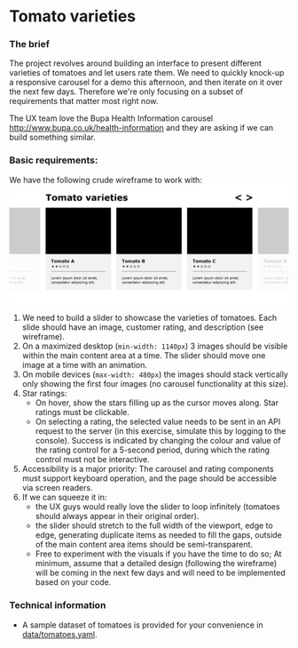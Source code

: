# Tomato varieties

### The brief
The project revolves around building an interface to present different varieties of tomatoes and let users rate them.
We need to quickly knock-up a responsive carousel for a demo this afternoon, and then iterate on it over the next few days. Therefore we're only focusing on a subset of requirements that matter most right now.

The UX team love the Bupa Health Information carousel http://www.bupa.co.uk/health-information and they are asking if we can build something similar.

### Basic requirements:
We have the following crude wireframe to work with:
![Tomato Slider Wireframe](/tomato-slider.png?raw=true)

1. We need to build a slider to showcase the varieties of tomatoes. Each slide should have an image, customer rating, and description (see wireframe).
2. On a maximized desktop (`min-width: 1140px`) 3 images should be visible within the main content area at a time. The slider should move one image at a time with an animation.
3. On mobile devices (`max-width: 480px`) the images should stack vertically only showing the first four images (no carousel functionality at this size).
4. Star ratings:
    - On hover, show the stars filling up as the cursor moves along. Star ratings must be clickable.
    - On selecting a rating, the selected value needs to be sent in an API request to the server (in this exercise, simulate this by logging to the console). Success is indicated by changing the colour and value of the rating control for a 5-second period, during which the rating control must not be interactive.
5. Accessibility is a major priority: The carousel and rating components must support keyboard operation, and the page should be accessible via screen readers.
6. If we can squeeze it in: 
    - the UX guys would really love the slider to loop infinitely (tomatoes should always appear in their original order).
    - the slider should stretch to the full width of the viewport, edge to edge, generating duplicate items as needed to fill the gaps, outside of the main content area items should be semi-transparent.
    - Free to experiment with the visuals if you have the time to do so; At minimum, assume that a detailed design (following the wireframe) will be coming in the next few days and will need to be implemented based on your code.

### Technical information

- A sample dataset of tomatoes is provided for your convenience in [data/tomatoes.yaml](data/tomatoes.yaml).
